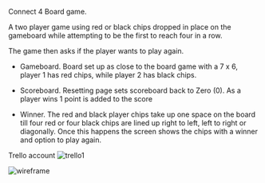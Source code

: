 
Connect 4 Board game.

A two player game using red or black chips dropped in place on the gameboard while attempting to be the first to reach four in a row.

 The game then asks if the player wants to play again.
 

 - Gameboard. 
   Board set up as close to the board game with a 7 x 6, player 1 has red chips, while player 2 has black chips.

 - Scoreboard.
    Resetting page sets scoreboard back to Zero (0).  As a player wins 1 point is added to the score

-  Winner.
    The red and black player chips take up one space on the board till four red or four black chips are lined up right to left,  left to right or diagonally. Once this happens the screen shows the chips with a winner and option to play again.

 Trello account ![trello1](https://trello.com/b/qfZhwTfN/wdi-project-1) 

![wireframe](https://ga-students.slack.com/messages/atl-wdi9-general/convo/C4BJ8G285-1488492393.000203/)












